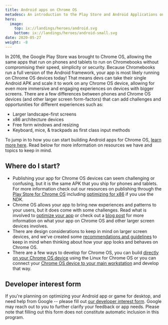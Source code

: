 ```yaml
---
title: Android apps on Chrome OS
metadesc: An introduction to the Play Store and Android Applications on Chrome OS.
hero:
  image:
    top: ix://landings/heroes/android.svg
    bottom: ix://landings/heroes/android-small.svg
date: 2020-05-27
weight: -8
---
```


In 2016, the Google Play Store was brought to Chrome OS, allowing the same apps that run on phones and tablets to run on Chromebooks without compromising their speed, simplicity or security. Because Chromebooks run a full version of the Android framework, your app is most likely running on Chrome OS devices today! That means devs can take their single Android APK and scale it to work on any Chrome OS device, allowing for even more immersive and engaging experiences on devices with bigger screens. There are a few differences between phones and Chrome OS devices (and other larger screen form-factors) that can add challenges and opportunities for different experiences such as:

- Larger landscape-first screens
- x86 architecture devices
- Free form windows and resizing
- Keyboard, mice, & trackpads as first class input methods

To jump in to how you can start building Android apps for Chrome OS, [learn more here](/{{locale.code}}/android/start). Read below for more information on resources we have and topics to keep in mind.

## Where do I start?

- Publishing your app for Chrome OS devices can seem challenging or confusing, but it is the same APK that you ship for phones and tablets. For more information check out our resources on publishing through the [Play Store for Chrome OS](/{{locale.code}}/publish) including [optimizing for x86](/{{locale.code}}/games/optimizing-games-publishing) if you use the NDK.
- Chrome OS allows your app to bring new experiences and patterns to your users, but it does come with some challenges. Read what is involved to [optimize your app](/{{locale.code}}/android/optimizing) or check out a [blog post](https://medium.com/androiddevelopers/android-at-large-how-to-bring-optimized-experiences-to-the-big-screen-a50a6784e59d) for more information on what your app on Chrome OS and other larger screen devices involves.
- There are design considerations to keep in mind on larger screen devices, and we've created some [recommendations and guidelines](/{{locale.code}}/android/design) to keep in mind when thinking about how your app looks and behaves on Chrome OS.
- There are a few ways to develop for Chrome OS, you can build [directly on your Chrome OS device](/{{locale.code}}/android-environment/deploying-apps#deploy-from-chrome-os) using the Linux for Chrome OS or you can connect your [Chrome OS device to your main workstation](/{{locale.code}}/android-environment/deploying-apps#deploy-from-another-device) and develop that way.

## Developer interest form

If you're planning on optimizing your Android app or game for desktop, and need help from Google -- please fill out [our developer interest form](https://forms.gle/wPUjwhLgLnqvsqDG6). Google may reach out to you to further clarify your feedback or app needs. Please note that filling out this form does not constitute automatic inclusion in this program.
